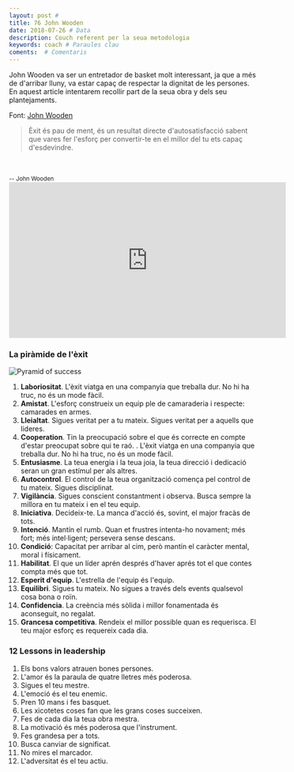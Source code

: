 ```yaml
---
layout: post #
title: 76 John Wooden
date: 2018-07-26 # Data
description: Couch referent per la seua metodologia
keywords: coach # Paraules clau
coments:  # Comentaris
---
```


John Wooden va ser un entretador de basket molt interessant, ja que a més de d'arribar lluny, va estar capaç de respectar la dignitat de les persones. En aquest article intentarem recollir part de la seua obra y dels seu plantejaments.

Font: [John Wooden](http://www.coachwooden.com/)

> Èxit és pau de ment, és un resultat directe d'autosatisfacció sabent que vares fer l'esforç per convertir-te en el millor del tu ets capaç d'esdevindre.
<br />
<br />
<small>-- John Wooden</small>


<iframe width="560" height="315" src="https://www.youtube.com/embed/0MM-psvqiG8" frameborder="0" allow="autoplay; encrypted-media" allowfullscreen></iframe>


### La piràmide de l'èxit

![Pyramid of success](http://www.coachwooden.com/files/PyramidThinkingSuccess.jpg)

1. **Laboriositat**. L'èxit viatga en una companyia que treballa dur. No hi ha truc, no és un mode fàcil.
2. **Amistat**. L'esforç construeix un equip ple de camaraderia i respecte: camarades en armes.
3. **Lleialtat**. Sigues veritat per a tu mateix. Sigues veritat per a aquells que lideres.
4. **Cooperation**. Tin la preocupació sobre el que és correcte en compte d'estar preocupat sobre qui te raó.
. L'èxit viatga en una companyia que treballa dur. No hi ha truc, no és un mode fàcil.
5. **Entusiasme**. La teua energia i la teua joia, la teua direcció i dedicació seran un gran estímul per als altres.
6. **Autocontrol**. El control de la teua organització comença pel control de tu mateix. Sigues disciplinat.
7. **Vigilància**. Sigues conscient constantment i observa. Busca sempre la millora en tu mateix i en el teu equip.
8. **Iniciativa**. Decideix-te. La manca d'acció és, sovint, el major fracàs de tots.
9. **Intenció**. Mantín el rumb. Quan et frustres intenta-ho novament; més fort; més intel·ligent; persevera sense descans.
10. **Condició**: Capacitat per arribar al cim, però mantín el caràcter mental, moral i físicament.
11. **Habilitat**. El que un líder aprén després d'haver aprés tot el que contes compta més que tot.
12. **Esperit d'equip**. L'estrella de l'equip és l'equip.
13. **Equilibri**. Sigues tu mateix. No sigues a través dels events qualsevol cosa bona o roïn.
14. **Confidencia**. La creència més sòlida i millor fonamentada és aconseguit, no regalat.
15. **Grancesa competitiva**. Rendeix el millor possible quan es requerisca. El teu major esforç es requereix cada dia.


### 12 Lessons in leadership

1. Els bons valors atrauen bones persones.
2. L'amor és la paraula de quatre lletres més poderosa.
3. Sigues el teu mestre.
4. L'emoció és el teu enemic.
5. Pren 10 mans i fes basquet.
6. Les xicotetes coses fan que les grans coses succeixen.
7. Fes de cada dia la teua obra mestra.
8. La motivació és més poderosa que l'instrument.
9. Fes grandesa per a tots.
10. Busca canviar de significat.
11. No mires el marcador.
12. L'adversitat és el teu actiu.
